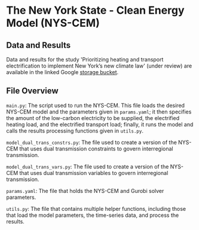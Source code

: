 # The New York State - Clean Energy Model (NYS-CEM)


## Data and Results

Data and results for the study 'Prioritizing heating and transport electrification to implement New York’s new climate law' (under review) are available in the linked Google [storage bucket](https://console.cloud.google.com/storage/browser/nys-cem_data_and_results?project=nys-cem&authuser=1&supportedpurview=project). 

## File Overview

`main.py`: The script used to run the NYS-CEM. This file loads the desired NYS-CEM model and the parameters given in `params.yaml`; it then specifies the amount of the low-carbon electricity to be supplied, the electrified heating load, and the electrified transport load; finally, it runs the model and calls the results processing functions given in `utils.py`.

`model_dual_trans_constrs.py`: The file used to create a version of the NYS-CEM that uses dual transmission constraints to govern interregional transmission. 

`model_dual_trans_vars.py`: The file used to create a version of the NYS-CEM that uses dual transmission variables to govern interregional transmission. 

`params.yaml`: The file that holds the NYS-CEM and Gurobi solver parameters.

`utils.py`: The file that contains multiple helper functions, including those that load the model parameters, the time-series data, and process the results.  

